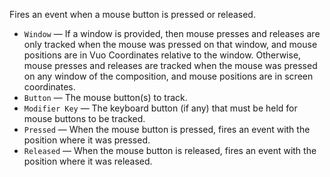Fires an event when a mouse button is pressed or released. 

   - `Window` — If a window is provided, then mouse presses and releases are only tracked when the mouse was pressed on that window, and mouse positions are in Vuo Coordinates relative to the window. Otherwise, mouse presses and releases are tracked when the mouse was pressed on any window of the composition, and mouse positions are in screen coordinates.
   - `Button` — The mouse button(s) to track. 
   - `Modifier Key` — The keyboard button (if any) that must be held for mouse buttons to be tracked. 
   - `Pressed` — When the mouse button is pressed, fires an event with the position where it was pressed. 
   - `Released` — When the mouse button is released, fires an event with the position where it was released. 
